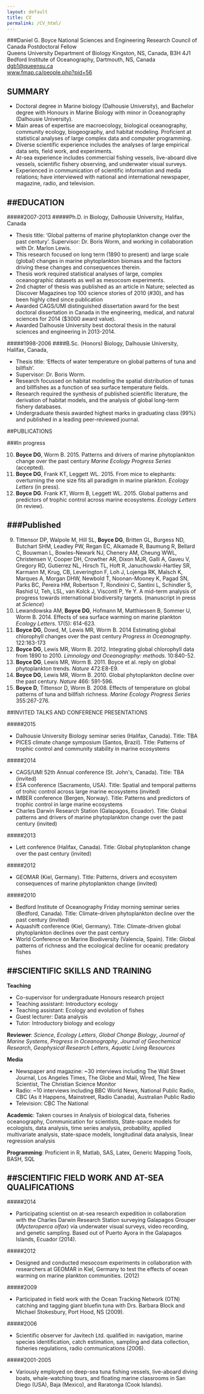 ```yaml
---
layout: default
title: CV
permalink: /CV_html/
---
```

###Daniel G. Boyce
National Sciences and Engineering Research Council of Canada Postdoctoral Fellow   
Queens University Department of Biology Kingston, NS, Canada, B3H 4J1   
Bedford Institute of Oceanography, Dartmouth, NS, Canada    
dgb1@queensu.ca    
www.fmap.ca/people.php?pid=56   

## SUMMARY
* Doctoral degree in Marine biology (Dalhousie University), and Bachelor degree with Honours in Marine Biology with minor in Oceanography (Dalhousie University).   
* Main areas of expertise are macroecology, biological oceanography, community ecology, biogeography, and habitat modeling. Proficient at statistical analyses of large complex data and computer programming.   
* Diverse scientific experience includes the analyses of large empirical data sets, field work, and experiments.   
* At-sea experience includes commercial fishing vessels, live-aboard dive vessels, scientific fishery observing, and underwater visual surveys.   
* Experienced in communication of scientific information and media relations; have interviewed with national and international newspaper, magazine, radio, and television.  

##EDUCATION
----------

#####2007-2013
#####Ph.D. in Biology, Dalhousie University, Halifax, Canada
* Thesis title: ‘Global patterns of marine phytoplankton change over the past century’. Supervisor: Dr. Boris Worm, and working in collaboration with Dr. Marlon Lewis.
* This research focused on long term (1890 to present) and large scale (global) changes in marine phytoplankton biomass and the factors driving these changes and consequences therein.
* Thesis work required statistical analyses of large, complex oceanographic datasets as well as mesocosm experiments. 
* 2nd chapter of thesis was published as an article in Nature; selected as Discover Magazines top 100 science stories of 2010 (#30), and has been highly cited since publication
* Awarded CAGS/UMI distinguished dissertation award for the best doctoral dissertation in Canada in the engineering, medical, and natural sciences for 2014 ($3000 award value).
* Awarded Dalhousie University best doctoral thesis in the natural sciences and engineering in 2013-2014.

#####1998-2006
####B.Sc. (Honors) Biology, Dalhousie University, Halifax, Canada, 
* Thesis title: ‘Effects of water temperature on global patterns of tuna and billfish’. 
* Supervisor: Dr. Boris Worm. 
* Research focussed on habitat modeling the spatial distribution of tunas and billfishes as a function of sea surface temperature fields.
* Research required the synthesis of published scientific literature, the derivation of habitat models, and the analysis of global long-term fishery databases. 
* Undergraduate thesis awarded highest marks in graduating class (99%) and published in a leading peer-reviewed journal.

##PUBLICATIONS

###In progress

10.   **Boyce DG**, Worm B. 2015. Patterns and drivers of marine phytoplankton change over the past century *Marine Ecology Progress Series* (accepted).
11.   **Boyce DG**, Frank KT, Leggett WL. 2015. From mice to elephants: overturning the one size fits all paradigm in marine plankton. *Ecology Letters* (in press).
12.   **Boyce DG**. Frank KT, Worm B, Leggett WL. 2015. Global patterns and predictors of trophic control across marine ecosystems. *Ecology Letters* (in review).

###Published
----------

9.    Tittensor DP,  Walpole M, Hill SL, **Boyce DG**, Britten GL, Burgess ND, Butchart SHM, Leadley PW, Regan EC, Alkamade R, Baumung R, Bellard C, Bouwman L, Bowles-Newark NJ, Chenery AM, Cheung WWL, Christensen V, Cooper DH, Crowther AR, Dixon MJR, Galli A, Gaveu V, Gregory RD, Gutierrez NL, Hirsch TL, Hoft R, Januchowski-Hartley SR, Karmann M, Krug, CB, Leverington F, Loh J, Lojenga RK, Malsch K, Marques A, Morgan DHW, Newbold T, Noonan-Mooney K, Pagad SN, Parks BC, Pereira HM, Robertson T, Rondinini C, Santini L, Schindler S, Rashid U, Teh, LSL, van Kolck J, Visconti P, Ye Y. A mid-term analysis of progress towards international biodiversity targets. (manuscript in press at *Science*)
8.    Lewandowska AM, **Boyce DG**, Hofmann M, Matthiessen B, Sommer U, Worm B. 2014. Effects of sea surface warming on marine plankton *Ecology Letters*. 17(5): 614-623.
7.    **Boyce DG**, Dowd, M, Lewis MR, Worm B. 2014 Estimating global chlorophyll changes over the past century *Progress in Oceanography*. 122:163-173
6.    **Boyce DG**, Lewis MR, Worm B. 2012. Integrating global chlorophyll data from 1890 to 2010. *Limnology and Oceanography: methods*. 10:840-52.
5.    **Boyce DG**, Lewis MR, Worm B. 2011. Boyce et al. reply on global phytoplankton trends. *Nature* 472:E8-E9.
4.    **Boyce DG**, Lewis MR, Worm B. 2010. Global phytoplankton decline over the past century. *Nature* 466: 591-596.
3.    **Boyce D**, Tittensor D, Worm B. 2008. Effects of temperature on global patterns of tuna and billfish richness. *Marine Ecology Progress Series* 355:267-276.


##INVITED TALKS AND CONFERENCE PRESENTATIONS   

#####2015
* Dalhousie University Biology seminar series (Halifax, Canada). Title: TBA
* PICES climate change symposium (Santos, Brazil). Title: Patterns of trophic control and community stability in marine ecosystems

#####2014
* CAGS/UMI 52th Annual conference (St. John's, Canada). Title: TBA (invited) 
* ESA conference (Sacramento, USA). Title: Spatial and temporal patterns of trohic control across large marine ecosystems (invited)
* IMBER conference (Bergen, Norway). Title: Patterns and predictors of trophic control in large marine ecosystems
* Charles Darwin Research Station (Galapagos, Ecuador). Title: Global patterns and drivers of marine phytoplankton change over the past century (invited)

#####2013
* Lett conference (Halifax, Canada). Title: Global phytoplankton change over the past century (invited)    

#####2012
* GEOMAR (Kiel, Germany). Title: Patterns, drivers and ecosystem consequences of marine phytoplankton change (invited)

#####2010
* Bedford Institute of Oceanography Friday morning seminar series (Bedford, Canada). Title: Climate-driven phytoplankton decline over the past century (invited)
* Aquashift conference (Kiel, Germany). Title: Climate-driven global phytoplankton declines over the past century
* World Conference on Marine Biodiversity (Valencia, Spain). Title: Global patterns of richness and the ecological decline for oceanic predatory fishes
      

##SCIENTIFIC SKILLS AND TRAINING
----------

**Teaching**
* Co-supervisor for undergraduate Honours research project
* Teaching assistant: Introductory ecology
* Teaching assistant: Ecology and evolution of fishes
* Guest lecturer: Data analysis
* Tutor: Introductory biology and ecology

**Reviewer**: *Science*, *Ecology Letters*, *Global Change Biology*, *Journal of Marine Systems*, *Progress in Oceanography*, *Journal of Geochemical Research*, *Geophysical Research Letters*, *Aquatic Living Resources*

**Media**
* Newspaper and magazine: ~30 interviews including The Wall Street Journal, Los Angeles Times, The Globe and Mail, Wired, The New Scientist, The Christian Science Monitor
* Radio: ~10 interviews including BBC World News, National Public Radio, CBC (As it Happens, Mainstreet, Radio Canada), Australian Public Radio
* Television: CBC The National

**Academic**: Taken courses in Analysis of biological data, fisheries oceanography, Communication for scientists, State-space models for ecologists, data analysis, time series analysis, probability, applied multivariate analysis, state-space models, longitudinal data analysis, linear regression analysis

**Programming**: Proficient in R, Matlab, SAS, Latex, Generic Mapping Tools, BASH, SQL

##SCIENTIFIC FIELD WORK AND AT-SEA QUALIFICATIONS
----------

#####2014	
* Participating scientist on at-sea research expedition in collaboration with the Charles Darwin Research Station surveying Galapagos Grouper (*Mycteroperca olfax*) via underwater visual surveys, video recording, and genetic sampling. Based out of Puerto Ayora in the Galapagos Islands, Ecuador (2014).

#####2012	
* Designed and conducted mesocosm experiments in collaboration with researchers at GEOMAR in Kiel, Germany to test the effects of ocean warming on marine plankton communities. (2012)

#####2009	
* Participated in field work with the Ocean Tracking Network (OTN) catching and tagging giant bluefin tuna with Drs. Barbara Block and Michael Stokesbury, Port Hood, NS (2009).

#####2006	
* Scientific observer for Javitech Ltd. qualified in: navigation, marine species identification, catch estimation, sampling and data collection, fisheries regulations, radio communications (2006). 



#####2001-2005

* Variously employed on deep-sea tuna fishing vessels, live-aboard diving boats, whale-watching tours, and floating marine classrooms in San Diego (USA),  Baja (Mexico), and Raratonga (Cook Islands).

